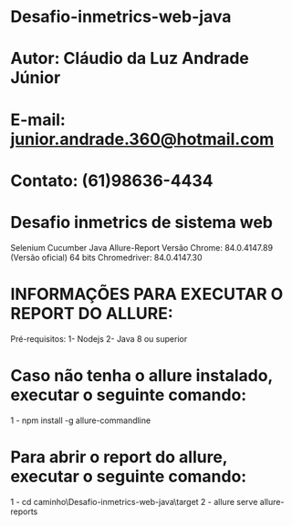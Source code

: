 # Desafio-inmetrics-web-java
# Autor: Cláudio da Luz Andrade Júnior
# E-mail: junior.andrade.360@hotmail.com
# Contato: (61)98636-4434

# Desafio inmetrics de sistema web
Selenium
Cucumber
Java
Allure-Report
Versão Chrome: 84.0.4147.89 (Versão oficial) 64 bits 
Chromedriver: 84.0.4147.30 

# INFORMAÇÕES PARA EXECUTAR O REPORT DO ALLURE:
Pré-requisitos:
1- Nodejs
2- Java 8 ou superior

# Caso não tenha o allure instalado, executar o seguinte comando:
1 - npm install -g allure-commandline

# Para abrir o report do allure, executar o seguinte comando:
1 - cd caminho\Desafio-inmetrics-web-java\target
2 - allure serve allure-reports
